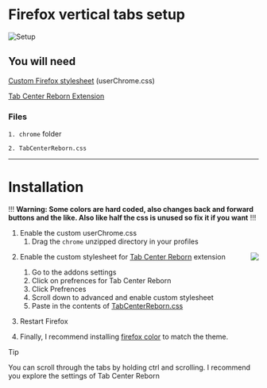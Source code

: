 # Firefox vertical tabs setup

![Setup](https://github.com/Tnixc/firefox-config/assets/85466117/7c55b3fe-ca2b-4bdc-9435-a1c248a82f50)



## You will need

[Custom Firefox stylesheet](https://www.reddit.com/r/firefox/wiki/userchrome/) (userChrome.css)

[Tab Center Reborn Extension](https://addons.mozilla.org/en-US/firefox/addon/tabcenter-reborn/)

### Files
`1. chrome` folder

`2. TabCenterReborn.css`

---
# Installation

!!! **Warning: Some colors are hard coded, also changes back and forward buttons and the like. Also like half the css is unused so fix it if you want** !!!

1. Enable the custom userChrome.css
   1. Drag the `chrome` unzipped directory in your profiles

 <img align="right" src="https://cdn.discordapp.com/attachments/1029287786433486899/1029316236095520798/unknown.png">

2. Enable the custom stylesheet for [Tab Center Reborn](https://addons.mozilla.org/en-CA/firefox/addon/tabcenter-reborn/) extension
     1. Go to the addons settings
     2. Click on prefrences for Tab Center Reborn
     3. Click Prefrences
     4. Scroll down to advanced and enable custom stylesheet
     5. Paste in the contents of [TabCenterReborn.css](https://github.com/Tnixc/firefox-config/blob/main/TabCenterReborn.css)

3. Restart Firefox
4. Finally, I recommend installing [firefox color](https://color.firefox.com/) to match the theme.

> [!TIP]
> You can scroll through the tabs by holding ctrl and scrolling. I recommend you explore the settings of Tab Center Reborn
> 
